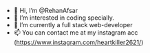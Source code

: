 - 👋 Hi, I’m @RehanAfsar
- 👀 I’m interested in coding specially.
- 🌱 I’m currently a full stack web-developer
- 📫 You can contact me at my instagram acc (https://www.instagram.com/heartkiller2621/)

